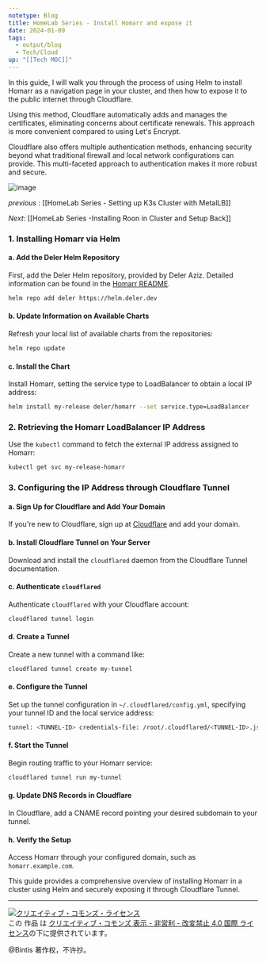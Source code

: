 ```yaml
---
notetype: Blog
title: HomeLab Series - Install Homarr and expose it
date: 2024-01-09
tags:
  - output/blog
  - Tech/Cloud
up: "[[Tech MOC]]"
---
```

  In this guide, I will walk you through the process of using Helm to install Homarr as a navigation page in your cluster, and then how to expose it to the public internet through Cloudflare.

  
  Using this method, Cloudflare automatically adds and manages the certificates, eliminating concerns about certificate renewals. This approach is more convenient compared to using Let's Encrypt.

  Cloudflare also offers multiple authentication methods, enhancing security beyond what traditional firewall and local network configurations can provide. This multi-faceted approach to authentication makes it more robust and secure.


![image](https://github.com/bintis/xirin/assets/57840704/94c5f18f-1a3b-43d1-8c41-fbf481157425)



*previous* : [[HomeLab Series -  Setting up K3s Cluster with MetalLB]]

*Next*: [[HomeLab Series -Installing Roon in  Cluster and Setup Back]]

### 1. **Installing Homarr via Helm**

#### a. Add the Deler Helm Repository

First, add the Deler Helm repository, provided by Deler Aziz. Detailed information can be found in the [Homarr README](https://github.com/deler-aziz/helm-charts/blob/main/charts/homarr/README.md).


```bash
helm repo add deler https://helm.deler.dev
```

#### b. Update Information on Available Charts

Refresh your local list of available charts from the repositories:

```bash
helm repo update
```

#### c. Install the Chart

Install Homarr, setting the service type to LoadBalancer to obtain a local IP address:

```bash
helm install my-release deler/homarr --set service.type=LoadBalancer
```

### 2. **Retrieving the Homarr LoadBalancer IP Address**

Use the `kubectl` command to fetch the external IP address assigned to Homarr:


```bash
kubectl get svc my-release-homarr
```

### 3. **Configuring the IP Address through Cloudflare Tunnel**

#### a. Sign Up for Cloudflare and Add Your Domain

If you're new to Cloudflare, sign up at [Cloudflare](https://www.cloudflare.com/) and add your domain.

#### b. Install Cloudflare Tunnel on Your Server

Download and install the `cloudflared` daemon from the Cloudflare Tunnel documentation.

#### c. Authenticate `cloudflared`

Authenticate `cloudflared` with your Cloudflare account:


```bash
cloudflared tunnel login
```

#### d. Create a Tunnel

Create a new tunnel with a command like:

```bash
cloudflared tunnel create my-tunnel
```

#### e. Configure the Tunnel

Set up the tunnel configuration in `~/.cloudflared/config.yml`, specifying your tunnel ID and the local service address:


```bash
tunnel: <TUNNEL-ID> credentials-file: /root/.cloudflared/<TUNNEL-ID>.json ingress: - hostname: homarr.example.com service: http://localhost:PORT - service: http_status:404
```

#### f. Start the Tunnel

Begin routing traffic to your Homarr service:

```bash
cloudflared tunnel run my-tunnel
```

#### g. Update DNS Records in Cloudflare

In Cloudflare, add a CNAME record pointing your desired subdomain to your tunnel.

#### h. Verify the Setup

Access Homarr through your configured domain, such as `homarr.example.com`.

This guide provides a comprehensive overview of installing Homarr in a cluster using Helm and securely exposing it through Cloudflare Tunnel.


***

<a rel="license" href="http://creativecommons.org/licenses/by-nc-nd/4.0/"><img alt="クリエイティブ・コモンズ・ライセンス" style="border-width:0" src="https://i.creativecommons.org/l/by-nc-nd/4.0/88x31.png" /></a><br />この 作品 は <a rel="license" href="http://creativecommons.org/licenses/by-nc-nd/4.0/">クリエイティブ・コモンズ 表示 - 非営利 - 改変禁止 4.0 国際 ライセンス</a>の下に提供されています。

@Bintis 著作权，不许抄。
